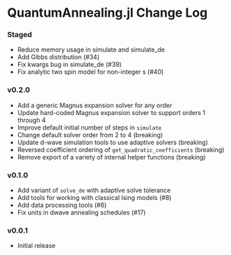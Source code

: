 QuantumAnnealing.jl Change Log
==============================

### Staged
- Reduce memory usage in simulate and simulate_de
- Add Gibbs distribution (#34)
- Fix kwargs bug in simulate_de (#39)
- Fix analytic two spin model for non-integer s (#40)

### v0.2.0
- Add a generic Magnus expansion solver for any order
- Update hard-coded Magnus expansion solver to support orders 1 through 4
- Improve default initial number of steps in `simulate`
- Change default solver order from 2 to 4 (breaking)
- Update d-wave simulation tools to use adaptive solvers (breaking)
- Reversed coefficient ordering of `get_quadratic_coefficients` (breaking)
- Remove export of a variety of internal helper functions (breaking)

### v0.1.0
- Add variant of `solve_de` with adaptive solve tolerance
- Add tools for working with classical Ising models (#8)
- Add data processing tools (#6)
- Fix units in dwave annealing schedules (#17)

### v0.0.1
- Initial release
